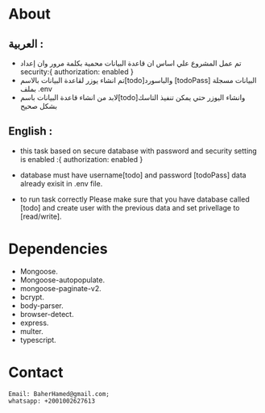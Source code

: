 # About
## العربية :
- تم عمل المشروع علي اساس ان قاعدة البيانات  محمية بكلمة مرور وان إعداد security:{
    authorization: enabled
} 
- تم انشاء يوزر لقاعدة البيانات بالاسم[todo]والباسورد [todoPass] البيانات مسجلة بملف .env
- لابد من انشاء قاعدة البيانات باسم[todo]وانشاء اليوزر حتي يمكن تنفيذ التاسك بشكل صحيح



## English :
- this task based on secure database with password and  security setting is enabled :{
    authorization: enabled
} 

- database must have username[todo] and password [todoPass] data already exisit in .env file.
- to run task correctly Please make sure that you have database called [todo] and create user with the previous data and set privellage to [read/write].

# Dependencies
- Mongoose.
- Mongoose-autopopulate.
- mongoose-paginate-v2.
- bcrypt.
- body-parser.
- browser-detect.
- express.
- multer.
- typescript.

# Contact
    Email: BaherHamed@gmail.com;
    whatsapp: +2001002627613

